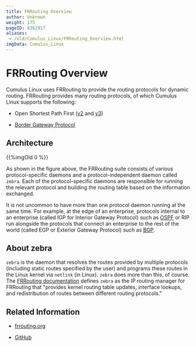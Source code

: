 ```yaml
---
title: FRRouting Overview
author: Unknown
weight: 175
pageID: 8362917
aliases:
 - /old/Cumulus_Linux/FRRouting_Overview.html
imgData: Cumulus_Linux
---
```

# FRRouting Overview

Cumulus Linux uses FRRouting to provide the routing protocols for
dynamic routing. FRRouting provides many routing protocols, of which
Cumulus Linux supports the following:

  - Open Shortest Path First
    ([v2](/old/Cumulus_Linux/Open_Shortest_Path_First_-_OSPF.html) and
    [v3](/old/Cumulus_Linux/Open_Shortest_Path_First_v3_-_OSPFv3.html))

  - [Border Gateway
    Protocol](/old/Cumulus_Linux/Border_Gateway_Protocol_-_BGP.html)

## Architecture

{{%imgOld 0 %}}

As shown in the figure above, the FRRouting suite consists of various
protocol-specific daemons and a protocol-independent daemon called
`zebra`. Each of the protocol-specific daemons are responsible for
running the relevant protocol and building the routing table based on
the information exchanged.

It is not uncommon to have more than one protocol daemon running at the
same time. For example, at the edge of an enterprise, protocols internal
to an enterprise (called IGP for Interior Gateway Protocol) such as
[OSPF](/old/Cumulus_Linux/Open_Shortest_Path_First_-_OSPF.html) or RIP
run alongside the protocols that connect an enterprise to the rest of
the world (called EGP or Exterior Gateway Protocol) such as
[BGP](/old/Cumulus_Linux/Border_Gateway_Protocol_-_BGP.html).

## About zebra

`zebra` is the daemon that resolves the routes provided by multiple
protocols (including static routes specified by the user) and programs
these routes in the Linux kernel via `netlink` (in Linux). `zebra` does
more than this, of course. The [FRRouting
documentation](https://frrouting.org/user-guide/zebra.html) defines
`zebra` as the IP routing manager for FRRouting that "provides kernel
routing table updates, interface lookups, and redistribution of routes
between different routing protocols."

## Related Information

  - [frrouting.org](https://frrouting.org)

  - [GitHub](https://github.com/FRRouting/frr)
